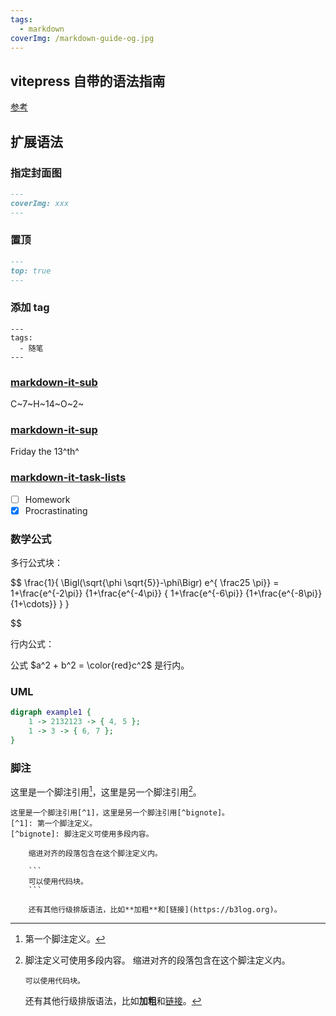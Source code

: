 ```yaml
---
tags:
  - markdown
coverImg: /markdown-guide-og.jpg
---
```


## vitepress 自带的语法指南

[参考](https://vitepress.vuejs.org/guide/markdown)

## 扩展语法

### 指定封面图

```md
---
coverImg: xxx
---
```

### 置顶

```md
---
top: true
---
```

### 添加 tag

```
---
tags:
  - 随笔
---
```


### [markdown-it-sub](https://github.com/markdown-it/markdown-it-sub)

C~7~H~14~O~2~

### [markdown-it-sup](https://github.com/markdown-it/markdown-it-sup)

Friday the 13^th^

### [markdown-it-task-lists](https://github.com/revin/markdown-it-task-lists)

- [ ] Homework
- [x] Procrastinating

### 数学公式

多行公式块：

$$
\frac{1}{
  \Bigl(\sqrt{\phi \sqrt{5}}-\phi\Bigr) e^{
  \frac25 \pi}} = 1+\frac{e^{-2\pi}} {1+\frac{e^{-4\pi}} {
    1+\frac{e^{-6\pi}}
    {1+\frac{e^{-8\pi}}{1+\cdots}}
  }
}


$$

行内公式：

公式 $a^2 + b^2 = \color{red}c^2$ 是行内。

### UML


```dot
digraph example1 {
    1 -> 2132123 -> { 4, 5 };
    1 -> 3 -> { 6, 7 };
}
```


### 脚注

这里是一个脚注引用[^1]，这里是另一个脚注引用[^bignote]。

````text
这里是一个脚注引用[^1]，这里是另一个脚注引用[^bignote]。
[^1]: 第一个脚注定义。
[^bignote]: 脚注定义可使用多段内容。

    缩进对齐的段落包含在这个脚注定义内。

    ```
    可以使用代码块。
    ```

    还有其他行级排版语法，比如**加粗**和[链接](https://b3log.org)。
````

[^1]: 第一个脚注定义。
[^bignote]:
    脚注定义可使用多段内容。
    缩进对齐的段落包含在这个脚注定义内。

    ```text
    可以使用代码块。
    ```

    还有其他行级排版语法，比如**加粗**和[链接](https://b3log.org)。
